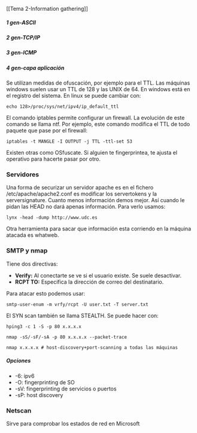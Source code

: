 [[Tema 2-Information gathering]]

##### 1 gen-ASCII

##### 2 gen-TCP/IP

##### 3 gen-ICMP

##### 4 gen-capa aplicación
Se utilizan medidas de ofuscación, por ejemplo para el TTL. Las máquinas windows suelen usar un TTL de 128 y las UNIX de 64. En windows está en el registro del sistema. En linux se puede cambiar con:
```
echo 128>/proc/sys/net/ipv4/ip_default_ttl
```

El comando iptables permite configurar un firewall. La evolución de este comando se llama ntf. Por ejemplo, este comando modifica el TTL de todo paquete que pase por el firewall:
```
iptables -t MANGLE -I OUTPUT -j TTL -ttl-set 53
```

Existen otras como OSfuscate. Si alguien te fingerprintea, te ajusta el operativo para hacerte pasar por otro.

### Servidores
Una forma de securizar un servidor apache es en el fichero /etc/apache/apache2.conf es modificar los servertokens y la serversignature. Cuanto menos información demos mejor. Así cuando le pidan las HEAD no dará apenas información. Para verlo usamos:
```
lynx -head -dump http://www.udc.es
```

Otra herramienta para sacar que información esta corriendo en la máquina atacada es whatweb.

### SMTP y nmap
Tiene dos directivas:
+ **Verify:** Al conectarte se ve si el usuario existe. Se suele desactivar.
+ **RCPT TO:** Especifica la dirección de correo del destinatario.

Para atacar esto podemos usar:
```
smtp-user-enum -m vrfy/rcpt -U user.txt -T server.txt 
```

El SYN scan también se llama STEALTH. Se puede hacer con:
```
hping3 -c 1 -S -p 80 x.x.x.x

nmap -sS/-sF/-sA -p 80 x.x.x.x --packet-trace
```

```
nmap x.x.x.x # host-discovery+port-scanning a todas las máquinas
```



##### Opciones
+ -6: ipv6
+ -O: fingerprinting de SO
+ -sV: fingerprinting de servicios o puertos
+ -sP: host discovery

### Netscan
Sirve para comprobar los estados de red en Microsoft